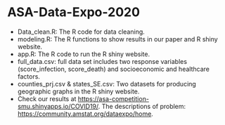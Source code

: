 # ASA-Data-Expo-2020

- Data_clean.R: The R code for data cleaning.
- modeling.R: The R functions to show results in our paper and R shiny website.
- app.R: The R code to run the R shiny website.
- full_data.csv: full data set includes two response variables (score_infection, score_death) and socioeconomic and healthcare factors.
- counties_prj.csv & states_SE.csv: Two datasets for producing geographic graphs in the R shiny website.
- Check our results at https://asa-competition-smu.shinyapps.io/COVID19/.
The descriptions of problem: https://community.amstat.org/dataexpo/home.
